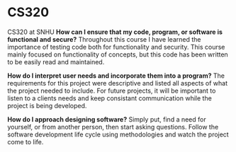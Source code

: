 # CS320
CS320 at SNHU
**How can I ensure that my code, program, or software is functional and secure?**
Throughout this course I have learned the importance of testing code both for functionality and security. This course mainly focused on 
functionality of concepts, but this code has been written to be easily read and maintained.

**How do I interpret user needs and incorporate them into a program?**
The requirements for this project were descriptive and listed all aspects of what the project needed to include.
For future projects, it will be important to listen to a clients needs and keep consistant communication while the project is being developed.

**How do I approach designing software?**
Simply put, find a need for yourself, or from another person, then start asking questions. Follow the software development life cycle using methodologies and watch the 
project come to life.
